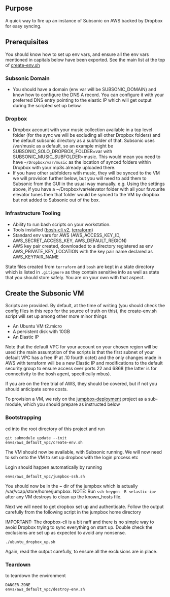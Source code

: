 ## Purpose

A quick way to fire up an instance of Subsonic on AWS backed by Dropbox for easy syncing.

## Prerequisites

You should know how to set up env vars, and ensure all the env vars mentioned in capitals below have been exported. See the main list at the top of [create-env.sh](envs/aws_default_vpc/create-env.sh)

### Subsonic Domain

* You should have a domain (env var will be SUBSONIC_DOMAIN) and know how to configure the DNS A record. You can configure it with your preferred DNS entry pointing to the elastic IP which will get output during the scripted set up below.

### Dropbox

* Dropbox account with your music collection available in a top level folder (for the sync we will be excluding all other Dropbox folders) and the default subsonic directory as a subfolder of that. Subsonic uses /var/music as a default, so an example might be SUBSONIC_SOLO_DROPBOX_FOLDER=var with SUBSONIC_MUSIC_SUBFOLDER=music. This would mean you need to have `~/Dropbox/var/music` as the location of synced folders within Dropbox with your mp3s already uploaded there.
* If you have other subfolders with music, they will be synced to the VM we will provision further below, but you will need to add them to Subsonic from the GUI in the usual way manually. e.g. Using the settings above, if you have a ~/Dropbox/var/elevator folder with all your favourite elevator tunes then that folder would be synced to the VM by dropbox but not added to Subsonic out of the box.

### Infrastructure Tooling

* Ability to run bash scripts on your workstation.
* Tools installed ([bosh-cli v2](https://bosh.io/docs/cli-v2-install/), [terraform](https://learn.hashicorp.com/terraform/getting-started/install.html))
* Standard env vars for AWS (AWS_ACCESS_KEY_ID, AWS_SECRET_ACCESS_KEY, AWS_DEFAULT_REGION)
* AWS key pair created, downloaded to a directory registered as env AWS_PRIVATE_KEY_LOCATION with the key pair name declared as AWS_KEYPAIR_NAME

State files created from `terraform` and `bosh` are kept in a state directory which is listed in `.gitignore` as they contain sensitive info as well as state that you should store safely. You are on your own with that aspect.

## Create the Subsonic VM

Scripts are provided. By default, at the time of writing (you should check the config files in this repo for the source of truth on this), the create-env.sh script will set up among other more minor things

* An Ubuntu VM t2.micro
* A persistent disk with 10GB
* An Elastic IP

Note that the default VPC for your account on your chosen region will be used (the main assumption of the scripts is that the first subnet of your default VPC has a free IP at .10 fourth octet) and the only changes made in AWS with terraform will be a new Elastic IP and modifications to the default security group to ensure access over ports 22 and 6868 (the latter is for connectivity to the bosh agent, specifically mbus).

If you are on the free trial of AWS, they should be covered, but if not you should anticipate some costs.

To provision a VM, we rely on the [jumpbox-deployment](https://github.com/cloudfoundry/jumpbox-deployment) project as a sub-module, which you should prepare as instructed below

### Bootstrapping

cd into the root directory of this project and run

```plain
git submodule update --init
envs/aws_default_vpc/create-env.sh
```

The VM should now be available, with Subsonic running. We will now need to ssh onto the VM to set up dropbox with the login process etc

Login should happen automatically by running

```plain
envs/aws_default_vpc/jumpbox-ssh.sh
```

You should now be in the ~ dir of the jumpbox which is actually /var/vcap/store/home/jumpbox. NOTE: Run `ssh-keygen -R <elastic-ip>` after any VM destroys to clean up the known_hosts file.

Next we will need to get dropbox set up and authenticate. Follow the output carefully from the following script in the jumpbox home directory

IMPORTANT: The dropbox-cli is a bit naff and there is no simple way to avoid Dropbox trying to sync everything on start up. Double check the exclusions are set up as expected to avoid any nonsense.

```plain
./ubuntu_dropbox_up.sh
```

Again, read the output carefully, to ensure all the exclusions are in place.

### Teardown

to teardown the environment

```plain
DANGER-ZONE
envs/aws_default_vpc/destroy-env.sh
```
